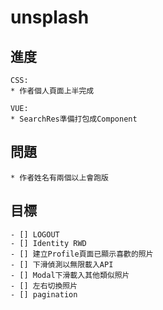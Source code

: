 # unsplash
## 進度
```
CSS: 
* 作者個人頁面上半完成

VUE:
* SearchRes準備打包成Component
```

## 問題
```
* 作者姓名有兩個以上會跑版
```

## 目標
```
- [] LOGOUT
- [] Identity RWD
- [] 建立Profile頁面已顯示喜歡的照片
- [] 下滑偵測以無限載入API
- [] Modal下滑載入其他類似照片
- [] 左右切換照片
- [] pagination
```